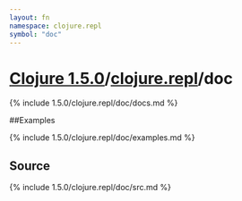 ```yaml
---
layout: fn
namespace: clojure.repl
symbol: "doc"
---
```


# [Clojure 1.5.0](../../)/[clojure.repl](../)/doc

{% include 1.5.0/clojure.repl/doc/docs.md %}

##Examples

{% include 1.5.0/clojure.repl/doc/examples.md %}
## Source
{% include 1.5.0/clojure.repl/doc/src.md %}

